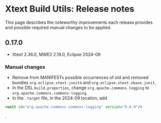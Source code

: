 # Xtext Build Utils: Release notes

This page describes the noteworthy improvements each release provides and possible required manual changes to be applied.

## 0.17.0

* Xtext 2.36.0, MWE2 2.19.0, Eclipse 2024-09

### Manual changes

* Remove from MANIFESTs possible occurrences of old and removed bundles `org.eclipse.xtext.junit4` and `org.eclipse.xtext.xbase.junit`.
* In the DSL `build.properties`, change `org.apache.commons.logging` to `org.apache.commons.commons-logging`.
* In the `.target` file, in the 2024-09 location, add
```xml
<unit id="org.apache.commons.commons-logging" version="0.0.0"/>
```
.